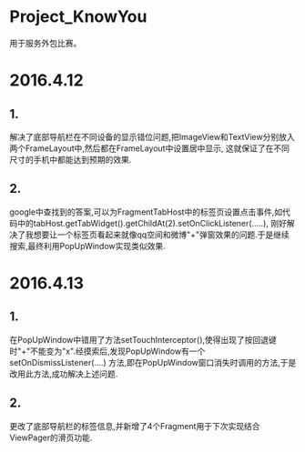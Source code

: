 # Project_KnowYou
用于服务外包比赛。
# 2016.4.12
## 1.
解决了底部导航栏在不同设备的显示错位问题,把ImageView和TextView分别放入两个FrameLayout中,然后都在FrameLayout中设置居中显示,
这就保证了在不同尺寸的手机中都能达到预期的效果.
## 2.
google中查找到的答案,可以为FragmentTabHost中的标签页设置点击事件,如代码中的tabHost.getTabWidget().getChildAt(2).setOnClickListener(.....),
刚好解决了我想要让一个标签页看起来就像qq空间和微博"+"弹窗效果的问题.于是继续搜索,最终利用PopUpWindow实现类似效果.
# 2016.4.13
## 1.
在PopUpWindow中错用了方法setTouchInterceptor(),使得出现了按回退键时"+"不能变为"x".经摸索后,发现PopUpWindow有一个setOnDismissListener(....)
方法,即在PopUpWindow窗口消失时调用的方法,于是改用此方法,成功解决上述问题.
## 2.
更改了底部导航栏的标签信息,并新增了4个Fragment用于下次实现结合ViewPager的滑页功能.

